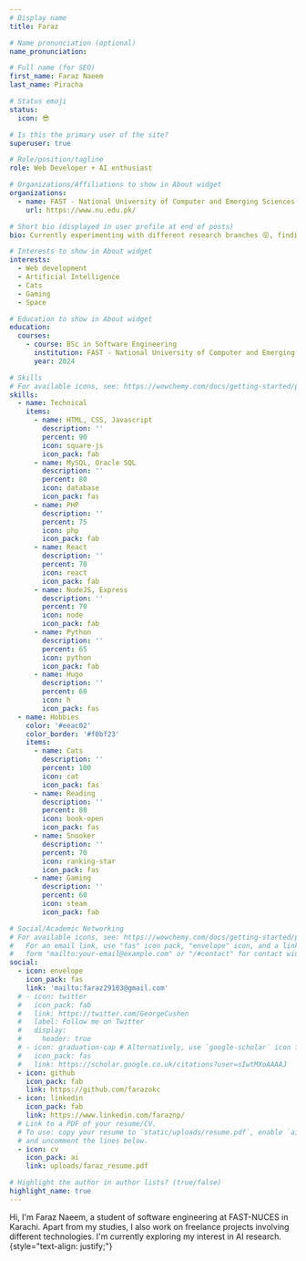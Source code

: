 ```yaml
---
# Display name
title: Faraz

# Name pronunciation (optional)
name_pronunciation: 

# Full name (for SEO)
first_name: Faraz Naeem
last_name: Piracha

# Status emoji
status:
  icon: 😎

# Is this the primary user of the site?
superuser: true

# Role/position/tagline
role: Web Developer + AI enthusiast

# Organizations/Affiliations to show in About widget
organizations:
  - name: FAST - National University of Computer and Emerging Sciences
    url: https://www.nu.edu.pk/

# Short bio (displayed in user profile at end of posts)
bio: Currently experimenting with different research branches 😝, finding one that fits my interests 😵

# Interests to show in About widget
interests:
  - Web development
  - Artificial Intelligence
  - Cats
  - Gaming
  - Space

# Education to show in About widget
education:
  courses:
    - course: BSc in Software Engineering
      institution: FAST - National University of Computer and Emerging Sciences
      year: 2024

# Skills
# For available icons, see: https://wowchemy.com/docs/getting-started/page-builder/#icons
skills:
  - name: Technical
    items:
      - name: HTML, CSS, Javascript
        description: ''
        percent: 90
        icon: square-js
        icon_pack: fab
      - name: MySQL, Oracle SQL
        description: ''
        percent: 80
        icon: database
        icon_pack: fas
      - name: PHP
        description: ''
        percent: 75
        icon: php
        icon_pack: fab
      - name: React
        description: ''
        percent: 70
        icon: react
        icon_pack: fab
      - name: NodeJS, Express
        description: ''
        percent: 70
        icon: node
        icon_pack: fab
      - name: Python
        description: ''
        percent: 65
        icon: python
        icon_pack: fab
      - name: Hugo
        description: ''
        percent: 60
        icon: h
        icon_pack: fas
  - name: Hobbies
    color: '#eeac02'
    color_border: '#f0bf23'
    items:
      - name: Cats
        description: ''
        percent: 100
        icon: cat
        icon_pack: fas
      - name: Reading
        description: ''
        percent: 80
        icon: book-open
        icon_pack: fas
      - name: Snooker
        description: ''
        percent: 70
        icon: ranking-star
        icon_pack: fas
      - name: Gaming
        description: ''
        percent: 60
        icon: steam
        icon_pack: fab

# Social/Academic Networking
# For available icons, see: https://wowchemy.com/docs/getting-started/page-builder/#icons
#   For an email link, use "fas" icon pack, "envelope" icon, and a link in the
#   form "mailto:your-email@example.com" or "/#contact" for contact widget.
social:
  - icon: envelope
    icon_pack: fas
    link: 'mailto:faraz29103@gmail.com'
  # - icon: twitter
  #   icon_pack: fab
  #   link: https://twitter.com/GeorgeCushen
  #   label: Follow me on Twitter
  #   display:
  #     header: true
  # - icon: graduation-cap # Alternatively, use `google-scholar` icon from `ai` icon pack
  #   icon_pack: fas
  #   link: https://scholar.google.co.uk/citations?user=sIwtMXoAAAAJ
  - icon: github
    icon_pack: fab
    link: https://github.com/farazokc
  - icon: linkedin
    icon_pack: fab
    link: https://www.linkedin.com/faraznp/
  # Link to a PDF of your resume/CV.
  # To use: copy your resume to `static/uploads/resume.pdf`, enable `ai` icons in `params.yaml`,
  # and uncomment the lines below.
  - icon: cv
    icon_pack: ai
    link: uploads/faraz_resume.pdf

# Highlight the author in author lists? (true/false)
highlight_name: true
---
```


Hi, I'm Faraz Naeem, a student of software engineering at FAST-NUCES in Karachi. Apart from my studies, I also work on freelance projects involving different technologies. I'm currently exploring my interest in AI research.
{style="text-align: justify;"}
